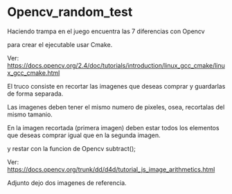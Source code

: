# Opencv_random_test
Haciendo trampa en el juego encuentra las 7 diferencias con Opencv

para crear el ejecutable usar Cmake.

Ver: https://docs.opencv.org/2.4/doc/tutorials/introduction/linux_gcc_cmake/linux_gcc_cmake.html

El truco consiste en recortar las imagenes que deseas comprar y guardarlas de forma separada.

Las imagenes deben tener el mismo numero de pixeles, osea, recortalas del mismo tamanio.

En la imagen recortada (primera imagen) deben estar todos los elementos que deseas comprar igual que en la segunda imagen.

y restar con la funcion de Opencv subtract();

Ver: https://docs.opencv.org/trunk/dd/d4d/tutorial_js_image_arithmetics.html

Adjunto dejo dos imagenes de referencia.

